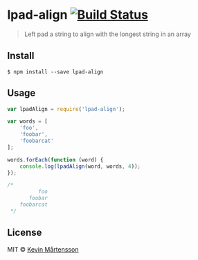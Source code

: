 # lpad-align [![Build Status](http://img.shields.io/travis/kevva/lpad-align.svg?style=flat)](https://travis-ci.org/kevva/lpad-align)

> Left pad a string to align with the longest string in an array


## Install

```
$ npm install --save lpad-align
```


## Usage

```js
var lpadAlign = require('lpad-align');

var words = [
	'foo',
	'foobar',
	'foobarcat'
];

words.forEach(function (word) {
	console.log(lpadAlign(word, words, 4));
});

/*
		  foo
	   foobar
	foobarcat
 */
```


## License

MIT © [Kevin Mårtensson](https://github.com/kevva)
